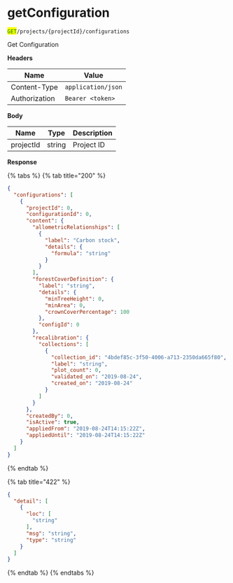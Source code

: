 # getConfiguration

<mark style="color:green;">`GET`</mark>`/projects/{projectId}/configurations`

Get Configuration

**Headers**

| Name          | Value              |
| ------------- | ------------------ |
| Content-Type  | `application/json` |
| Authorization | `Bearer <token>`   |

**Body**

| Name      | Type   | Description |
| --------- | ------ | ----------- |
| projectId | string | Project ID  |

**Response**

{% tabs %}
{% tab title="200" %}
```json
{
  "configurations": [
    {
      "projectId": 0,
      "configurationId": 0,
      "content": {
        "allometricRelationships": [
          {
            "label": "Carbon stock",
            "details": {
              "formula": "string"
            }
          }
        ],
        "forestCoverDefinition": {
          "label": "string",
          "details": {
            "minTreeHeight": 0,
            "minArea": 0,
            "crownCoverPercentage": 100
          },
          "configId": 0
        },
        "recalibration": {
          "collections": [
            {
              "collection_id": "4bdef85c-3f50-4006-a713-2350da665f80",
              "label": "string",
              "plot_count": 0,
              "validated_on": "2019-08-24",
              "created_on": "2019-08-24"
            }
          ]
        }
      },
      "createdBy": 0,
      "isActive": true,
      "appliedFrom": "2019-08-24T14:15:22Z",
      "appliedUntil": "2019-08-24T14:15:22Z"
    }
  ]
}
```
{% endtab %}

{% tab title="422" %}
```json
{
  "detail": [
    {
      "loc": [
        "string"
      ],
      "msg": "string",
      "type": "string"
    }
  ]
}
```
{% endtab %}
{% endtabs %}
